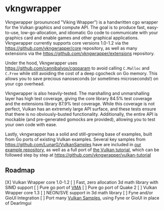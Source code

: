 # vkngwrapper

Vkngwrapper (proununced "Viking Wrapper") is a handwritten cgo wrapper for the Vulkan graphics and compute API.
 The goal is to produce fast, easy-to-use, low-go-allocation, and idiomatic Go code to communicate with your graphics
 card and enable games and other graphical applications. Vkngwrapper currently supports core versions 1.0-1.2 
 via the https://github.com/vkngwrapper/core repository, as well as many extensions via the https://github.com/vkngwrapper/extensions repository.

Under the hood, Vkngwrapper uses https://github.com/cannibalvox/cgoparam to avoid calling `C.Malloc` and
`C.Free` while still avoiding the cost of a deep cgocheck on Go memory. This allows you to save precious
nanoseconds (or sometimes microseconds!) on your cgo overhead.

Vkngwrapper is also heavily-tested. The marshalling and unmarshalling layer has high test coverage, giving the
core library 84.5% test coverage and the extensions library 87.9% test coverage. While this coverage is not
perfect, Vulkan has an extremely large API surface, and these tests ensure that there is no obviously-busted
functionality. Additionally, the entire API is mockable (and pre-generated gomocks are provided), allowing you
to test your own code with ease.

Lastly, vkngwrapper has a solid and still-growing base of examples, built from Go ports of existing Vulkan
examples.  Several key samples from https://github.com/LunarG/VulkanSamples have are included in
[our example repository](https://github.com/vkngwrapper/examples), as well as a full port of
[the Vulkan tutorial](https://vulkan-tutorial.com), which can be followed step by step at
https://github.com/vkngwrapper/vulkan-tutorial

## Roadmap

 [X] Vulkan Wrapper core 1.0-1.2
 [ ] Fast, zero allocation 3d math library with SIMD support
 [ ] Pure go port of [VMA](https://github.com/GPUOpen-LibrariesAndSDKs/VulkanMemoryAllocator)
 [ ] Pure go port of Quake 2
 [ ] Vulkan Wrapper core 1.3
 [ ] NEON/SVE support in 3d math library
 [ ] Fyne and/or GioUI Integration
 [ ] Port many [Vulkan Samples](https://github.com/KhronosGroup/Vulkan-Samples), using Fyne or GioUI in place of DearImgui
 
